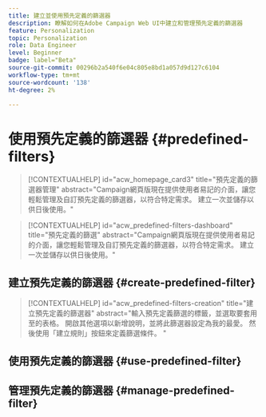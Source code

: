 ```yaml
---
title: 建立並使用預先定義的篩選器
description: 瞭解如何在Adobe Campaign Web UI中建立和管理預先定義的篩選器
feature: Personalization
topic: Personalization
role: Data Engineer
level: Beginner
badge: label="Beta"
source-git-commit: 00296b2a540f6e04c805e8bd1a057d9d127c6104
workflow-type: tm+mt
source-wordcount: '138'
ht-degree: 2%

---
```


# 使用預先定義的篩選器 {#predefined-filters}

>[!CONTEXTUALHELP]
>id="acw_homepage_card3"
>title="預先定義的篩選器管理"
>abstract="Campaign網頁版現在提供使用者易記的介面，讓您輕鬆管理及自訂預先定義的篩選器，以符合特定需求。 建立一次並儲存以供日後使用。"

>[!CONTEXTUALHELP]
>id="acw_predefined-filters-dashboard"
>title="預先定義的篩選"
>abstract="Campaign網頁版現在提供使用者易記的介面，讓您輕鬆管理及自訂預先定義的篩選器，以符合特定需求。 建立一次並儲存以供日後使用。"

## 建立預先定義的篩選器 {#create-predefined-filter}


>[!CONTEXTUALHELP]
>id="acw_predefined-filters-creation"
>title="建立預先定義的篩選器"
>abstract="輸入預先定義篩選的標籤，並選取要套用至的表格。 開啟其他選項以新增說明，並將此篩選器設定為我的最愛。 然後使用「建立規則」按鈕來定義篩選條件。 "

## 使用預先定義的篩選器 {#use-predefined-filter}



## 管理預先定義的篩選器 {#manage-predefined-filter}

